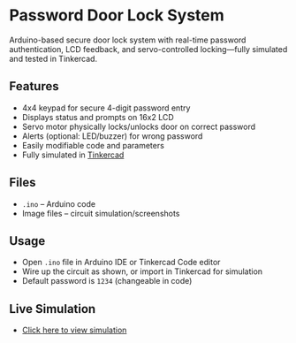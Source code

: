 # Password Door Lock System

Arduino-based secure door lock system with real-time password authentication, LCD feedback, and servo-controlled locking—fully simulated and tested in Tinkercad.

## Features
- 4x4 keypad for secure 4-digit password entry
- Displays status and prompts on 16x2 LCD
- Servo motor physically locks/unlocks door on correct password
- Alerts (optional: LED/buzzer) for wrong password
- Easily modifiable code and parameters
- Fully simulated in [Tinkercad](https://www.tinkercad.com/things/5yMFWl5JYLF-password-door-lock-system?sharecode=8HRC104RgoAsiyCs6Bs4R9eQdTi6l19vQ-O8_XGEnEo)

## Files
- `.ino` – Arduino code
- Image files – circuit simulation/screenshots

## Usage
- Open `.ino` file in Arduino IDE or Tinkercad Code editor
- Wire up the circuit as shown, or import in Tinkercad for simulation
- Default password is `1234` (changeable in code)

## Live Simulation
- [Click here to view simulation](https://www.tinkercad.com/things/5yMFWl5JYLF-password-door-lock-system?sharecode=8HRC104RgoAsiyCs6Bs4R9eQdTi6l19vQ-O8_XGEnEo)
